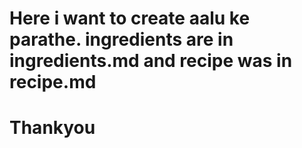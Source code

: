 # Here i want to create aalu ke parathe. ingredients are in ingredients.md and recipe was in recipe.md
# Thankyou
